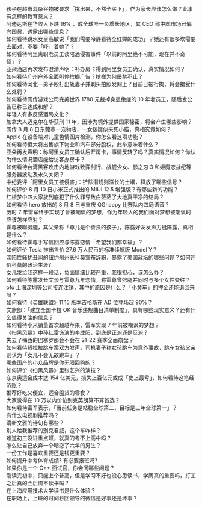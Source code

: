孩子在超市混杂谷物被要求「挑出来，不然全买下」，作为家长应该怎么做？此事有怎样的教育意义？  
阿迪达斯在华收入下跌 16% ，成全球唯一负增长地区，其 CEO 称中国市场已偏向国货，透露出哪些信息？  
如何看待跳水女皇高敏说「我们需要冷静看待全红婵的成功」？她还有很多坎需要去面对，不要「吓」着她了？  
如何看待阿里离职老员工谈陪酒侵害事件「以前的阿里绝不可能，现在并不奇怪」？  
亚朵酒店再次发布澄清声明：补办房卡得到阿里女员工确认，真实情况如何？  
如何看待广州户外全面叫停槟榔广告？槟榔为何屡禁不止？  
如何看待河北一男子殴打出轨妻子并剃头拍照发网上？目前已被行拘，将会接受什么处罚？  
如何看待网传游戏公司完美世界 1780 元裁掉身患绝症的 10 年老员工，随后发公告已称已达成和解？  
年轻人有多反感酒局文化？  
加拿大人迈克尔在华获刑 11 年，因涉为境外提供国家秘密，将会产生哪些影响？  
网传 8 月 8 日东莞市一宠物店，一女孩疑似夹死小猫，真相究竟如何？  
Apple 在设备端对儿童色情图片检测，你怎么看这项功能？  
如何看待恒大将出售旗下物业和汽车部分股权，此举意味着什么？  
亚朵再发声明：称阿里女员工确认后开房卡，事情反转了吗？真实情况如何？你认为什么情况酒店能给访客办房卡？  
如何看待台湾黑客攻击内地游戏致弈剑行、战舰少女、影之刃 3 和姬魔恋战纪等服务器波动及永久关闭？  
中纪委评「阿里女员工被侵害」：铲除潜规则滋长的土壤，释放了哪些信号？  
如何评价 8 月 10 日小米正式推出的 MIUI 12.5 增强版？有哪些新的功能？  
红楼梦中四大家族到底犯了什么罪导致白茫茫了大地真干净的结局？  
如何看待 hero 放出的 8 月 8 日与重庆 QGhappy 比赛队内四局语音？  
历时 7 年雷军终于实现了曾被嘲讽的梦想，作为年轻人的我们面对梦想被嘲讽时应该怎样应对？  
霍尊被曝劈腿，其父亲称「尊儿是个善良的孩子」，陈露好友发声力挺陈露，真相是什么？  
如何看待霍尊手写信回应与陈露恋情「希望我们都幸福」？  
如何评价 Tesla 推出售价 27.6 万人民币的标准续航版 Model Y？  
深陷性骚扰丑闻的纽约州州长科莫宣布辞职，暴露了美国政坛的哪些问题？如何评价科莫的政治生涯?  
女儿发给我这样一段话，负面情绪比较严重，我很担心，该怎么办？  
如何看待陈露发长文谈与霍尊九年恋情，称霍尊曾劈腿并同时与多个女性交往？  
ofo 上海深圳等公司接连注销，其中的原因是什么？「小黄车」的押金还能退回来吗？  
如何看待《英雄联盟》11.15 版本吉格斯在 AD 位登场超 90%？  
文旅部：「建立全国卡拉 OK 音乐违规曲目清单制度」，具有哪些现实意义？还有什么值得关注的信息？  
如何看待小米销量首次超越苹果，雷军实现 7 年前被嘲讽的梦想？  
《扫黑风暴》中孙红雷饰演的李成阳，到底是正派还是反派？  
失去了梅西的巴塞罗那会不会在 21-22 赛季全面崩盘？  
如何看待货拉拉跳车案双方发声，司机妻子称女孩跳车为意外事故，跳车女孩父亲则认为「女儿不会无故跳车」？  
哪些国产的小众品牌是你无限回购的？  
如何评价《扫黑风暴》里张艺兴的演技？  
东京奥运会成本达 154 亿美元，损失上百亿元或成「史上最亏」，如何看待这笔经济账？  
推荐好吃又便宜，适合囤货的零食？  
大家觉得在 10 万以内价位别克英朗算不算首选？  
如何看待雷军表示，「当前任务是站稳全球第二，目标是三年全球第一」？  
有什么电视剧推荐吗？  
清新文雅的诗句有哪些？  
别人给我推荐的别克君威，这个车咋样？  
难道初三没进重点班，就真的考不上高中吗 ?  
怎么让自己放弃一个暗恋了六年的男生？  
一份工作是喜欢重要还是钱更重要？  
如何提升中考体育成绩? 有必要报班吗?  
如果你是一个 C++ 面试官，你会问哪些问题？  
刚读完初中，只能上个普高，但是学习不好也没心思读书，学历真的重要吗，打工之后真的会后悔不读书吗？  
在上海应用技术大学读书是什么体验？  
在职场上，上班的时间秒回领导的微信是好事还是坏事？  
